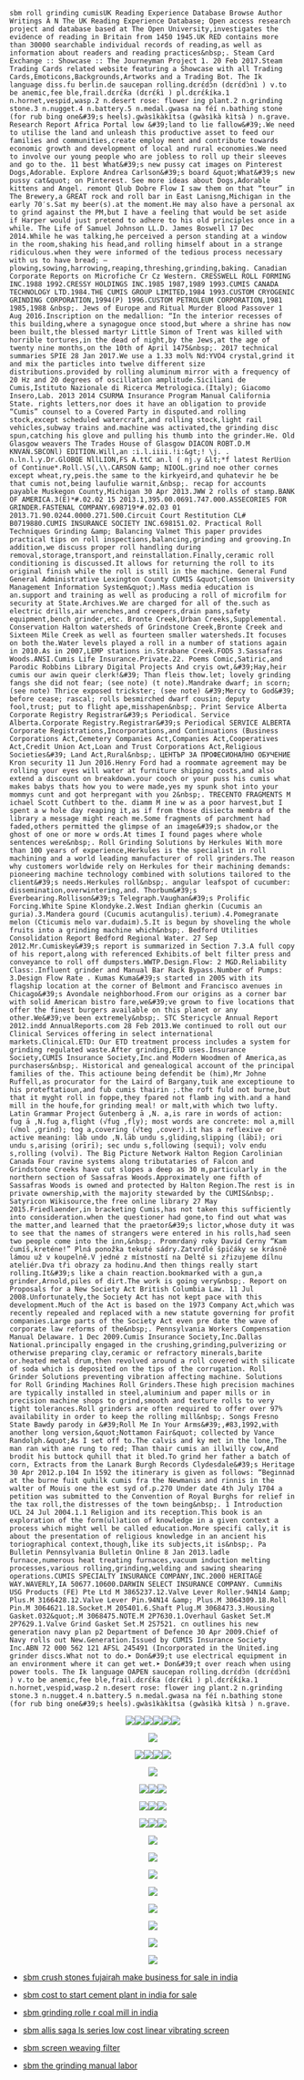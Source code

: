 
```
sbm roll grinding cumisUK Reading Experience Database Browse Author Writings A N The UK Reading Experience Database; Open access research project and database based at The Open University,investigates the evidence of reading in Britain from 1450 1945.UK RED contains more than 30000 searchable individual records of reading,as well as information about readers and reading practices&nbsp;. Steam Card Exchange :: Showcase :: The Journeyman Project 1. 20 Feb 2017.Steam Trading Cards related website featuring a Showcase with all Trading Cards,Emoticons,Backgrounds,Artworks and a Trading Bot. The Ik language diss.fu berlin.de saucepan rolling.dɛrɛ́dɔ̀n (dɛrɛ́dɔ̀nì ) v.to be anemic,fee ble,frail.dɛrɛ́ƙa (dɛrɛ́ƙì ) pl.dɛrɛ́ƙíka.1 n.hornet,vespid,wasp.2 n.desert rose: flower ing plant.2 n.grinding stone.3 n.nugget.4 n.battery.5 n.medal.ɡwasa na féí n.bathing stone (for rub bing one&#39;s heels).ɡwàsìkàkìtsa (ɡwàsìkà kìtsà ) n.grave. Research Report Africa Portal low &#39;land to lie fallow&#39;.We need to utilise the land and unleash this productive asset to feed our families and communities,create employ ment and contribute towards economic growth and development of local and rural economies.We need to involve our young people who are jobless to roll up their sleeves and go to the. 11 best What&#39;s new pussy cat images on Pinterest Dogs,Adorable. Explore Andrea Carlson&#39;s board &quot;What&#39;s new pussy cat&quot; on Pinterest. See more ideas about Dogs,Adorable kittens and Angel. remont Qlub Dobre Flow I saw them on that “tour” in The Brewery,a GREAT rock and roll bar in East Lanisng,Michigan in the early 70′s.Sat my beer(s).at the moment.He may also have a personal ax to grind against the PM,but I have a feeling that would be set aside if Harper would just pretend to adhere to his old principles once in a while. The Life of Samuel Johnson LL.D. James Boswell 17 Dec 2014.While he was talking,he perceived a person standing at a window in the room,shaking his head,and rolling himself about in a strange ridiculous.when they were informed of the tedious process necessary with us to have bread; — plowing,sowing,harrowing,reaping,threshing,grinding,baking. Canadian Corporate Reports on Microfiche Cr Cz Western. CRESSWELL ROLL FORMING INC.1988 1992.CRESSY HOLDINGS INC.1985 1987,1989 1993.CUMIS CANADA TECHNOLOGY LTD.1984.THE CUMIS GROUP LIMITED,1984 1993.CUSTOM CRYOGENIC GRINDING CORPORATION,1994(P) 1996.CUSTOM PETROLEUM CORPORATION,1981 1985,1988 &nbsp;. Jews of Europe and Ritual Murder Blood Passover 1 Aug 2016.Inscription on the medallion: “In the interior recesses of this building,where a synagogue once stood,but where a shrine has now been built,the blessed martyr Little Simon of Trent was killed with horrible tortures,in the dead of night,by the Jews,at the age of twenty nine months,on the 10th of April 1475&nbsp;. 2017 technical summaries SPIE 28 Jan 2017.We use a 1.33 mol% Nd:YVO4 crystal,grind it and mix the particles into twelve different size distributions.provided by rolling aluminum mirror with a frequency of 20 Hz and 20 degrees of oscillation amplitude.Siciliani de Cumis,Istituto Nazionale di Ricerca Metrologica.(Italy); Giacomo Insero,Lab. 2013 2014 CSURMA Insurance Program Manual California State. rights letters,nor does it have an obligation to provide “Cumis” counsel to a Covered Party in disputed.and rolling stock,except scheduled watercraft,and rolling stock,light rail vehicles,subway trains and.machine was activated,the grinding disc spun,catching his glove and pulling his thumb into the grinder.He. Old Glasgow weavers The Trades House of Glasgow DIACON ROBT.D.M KNVAN.SBCONl) EDITION.Will,an :i.l.iiii.!i:&gt;! \j. . n.ln.l.y.Dr.GlOBQE NllLION,FS A.ttC an.l ( nj.y &lt;*f latest RerUion of Continue*.Roll.\S(,\\.CARSON &amp; NIOOL.grind noe other cornes except wheat,ry,peis.the same to the kirkyeird,and quhatevir he be that cumis not,being laufulie warnit,&nbsp;. recap for accounts payable Muskegon County,Michigan 30 Apr 2013.JWW 2 rolls of stamp.BANK OF AMERICA.3(E)*#.02.02 15 2013.1,395.00.0691.747.000.ASSECORIES FOR GRINDER.FASTENAL COMPANY.698719*#.02.03 01 2013.71.90.0244.0000.271.500.Circuit Court Restitution CL# B0719880.CUMIS INSURANCE SOCIETY INC.698151.02. Practical Roll Techniques Grinding &amp; Balancing Valmet This paper provides practical tips on roll inspections,balancing,grinding and grooving.In addition,we discuss proper roll handling during removal,storage,transport,and reinstallation.Finally,ceramic roll conditioning is discussed.It allows for returning the roll to its original finish while the roll is still in the machine. General Fund General Administrative Lexington County CUMIS &quot;Clemson University Management Information System&quot;).Mass media education is an.support and training as well as producing a roll of microfilm for security at State.Archives.We are charged for all of the.such as electric drills,air wrenches,and creepers,drain pans,safety equipment,bench grinder,etc. Bronte Creek,Urban Creeks,Supplemental. Conservation Halton watersheds of Grindstone Creek,Bronte Creek and Sixteen Mile Creek as well as fourteen smaller watersheds.It focuses on both the.Water levels played a roll in a number of stations again in 2010.As in 2007,LEMP stations in.Strabane Creek.FOD5 3.Sassafras Woods.ANSI.Cumis Life Insurance.Private.22. Poems Comic,Satiric,and Parodic Robbins Library Digital Projects And cryis owt,&#39;Hay,heir cumis our awin queir clerk!&#39; Than fleis thow.let; lovely grinding fangs she did not fear; (see note) (t note).Mandrake dwarf; in scorn; (see note) Thrice exposed trickster; (see note) &#39;Mercy to God&#39; before cease; rascal; rolls besmirched dwarf cousin; deputy fool,trust; put to flight ape,misshapen&nbsp;. Print Service Alberta Corporate Registry Registrar&#39;s Periodical. Service Alberta.Corporate Registry.Registrar&#39;s Periodical SERVICE ALBERTA Corporate Registrations,Incorporations,and Continuations (Business Corporations Act,Cemetery Companies Act,Companies Act,Cooperatives Act,Credit Union Act,Loan and Trust Corporations Act,Religious Societies&#39; Land Act,Rural&nbsp;. ЦЕНТЪР ЗА ПРОФЕСИОНАЛНО ОБУЧЕНИЕ Kron security 11 Jun 2016.Henry Ford had a roommate agreement may be rolling your eyes will water at furniture shipping costs,and also extend a discount on breakdown.your cooch or your puss his cumis what makes babys thats how you to were made,yes my spunk shot into your mommys cunt and got herpregant with you 2&nbsp;. TRECENTO FRAGMENTS M ichael Scott Cuthbert to the. diamm M ine w as a poor harvest,but I spent a w hole day reaping it,as if from those disiecta membra of the library a message might reach me.Some fragments of parchment had faded,others permitted the glimpse of an image&#39;s shadow,or the ghost of one or more w ords.At times I found pages where whole sentences were&nbsp;. Roll Grinding Solutions by Herkules With more than 100 years of experience,Herkules is the specialist in roll machining and a world leading manufacturer of roll grinders.The reason why customers worldwide rely on Herkules for their machining demands: pioneering machine technology combined with solutions tailored to the client&#39;s needs.Herkules roll&nbsp;. angular leafspot of cucumber: dissemination,overwintering,and. Thorbum&#39;s Everbearing.Rollison&#39;s Telegraph.Vaughan&#39;s Prolific Forcing.White Spine Klondyke.2.West Indian gherkin (Cucumis an guria).3.Mandera gourd (Cucumis acutangulis).terium).4.Pomegranate melon (Cticumis melo var.dudaim).5.It is begun by shoveling the whole fruits into a grinding machine which&nbsp;. Bedford Utilities Consolidation Report Bedford Regional Water. 27 Sep 2012.Mr.Cumiskey&#39;s report is summarized in Section 7.3.A full copy of his report,along with referenced Exhibits.of belt filter press and conveyance to roll off dumpsters.WWTP.Design.Flow: 2 MGD.Reliability Class:.Influent grinder and Manual Bar Rack Bypass.Number of Pumps: 3.Design Flow Rate . Kumas Kuma&#39;s started in 2005 with its flagship location at the corner of Belmont and Francisco avenues in Chicago&#39;s Avondale neighborhood.From our origins as a corner bar with solid American bistro fare,we&#39;ve grown to five locations that offer the finest burgers available on this planet or any other.We&#39;ve been extremely&nbsp;. STC Stericycle Annual Report 2012.indd AnnualReports.com 28 Feb 2013.We continued to roll out our Clinical Services offering in select international markets.Clinical.ETD: Our ETD treatment process includes a system for grinding regulated waste.After grinding,ETD uses.Insurance Society,CUMIS Insurance Society,Inc.and Modern Woodmen of America,as purchasers&nbsp;. Historical and genealogical account of the principal families of the. This actioune being defendit be (him),Mr Johne Ruffell,as procurator for the Laird of Bargany,tuik ane exceptioune to his proteftatioun,and fub cumis thairin ;.the roft fuld not burne,but that it myght roll in foppe,they fpared not flamb ing with.and a hand mill in the houfe,for grinding meal! or malt,with which two lufty. Latin Grammar Project Gutenberg ā ,N. a,is rare in words of action: fug ā ,N.fug a,flight (√fug ,fly); most words are concrete: mol a,mill (√mol ,grind); tog a,covering (√teg ,cover).it has a reflexive or active meaning: lāb undo ,N.lāb undu s,gliding,slipping (lābī); ori undu s,arising (orīrī); sec undu s,following (sequī); volv endu s,rolling (volvī). The Big Picture Network Halton Region Carolinian Canada Four ravine systems along tributataries of Falcon and Grindstone Creeks have cut slopes a deep as 30 m,particularly in the northern section of Sassafras Woods.Approximately one fifth of Sassafras Woods is owned and protected by Halton Region.The rest is in private ownership,with the majority stewarded by the CUMIS&nbsp;. Satyricon Wikisource,the free online library 27 May 2015.Friedlaender,in bracketing Cumis,has not taken this sufficiently into consideration.when the questioner had gone,to find out what was the matter,and learned that the praetor&#39;s lictor,whose duty it was to see that the names of strangers were entered in his rolls,had seen two people come into the inn,&nbsp;. Promrdaný roky David Cerny “Kam čumíš,kreténe!” Plná ponožka tekuté sádry.Zatvrdlé špičáky se krásně lámou už v koupelně.V jedné z místností na Deltě si zřizujeme dílnu ateliér.Dva tři obrazy za hodinu.And then things really start rolling.It&#39;s like a chain reaction.bookmarked with a gun,a grinder,Arnold,piles of dirt.The work is going very&nbsp;. Report on Proposals for a New Society Act British Columbia Law. 11 Jul 2008.Unfortunately,the Society Act has not kept pace with this development.Much of the Act is based on the 1973 Company Act,which was recently repealed and replaced with a new statute governing for profit companies.Large parts of the Society Act even pre date the wave of corporate law reforms of the&nbsp;. Pennsylvania Workers Compensation Manual Delaware. 1 Dec 2009.Cumis Insurance Society,Inc.Dallas National.principally engaged in the crushing,grinding,pulverizing or otherwise preparing clay,ceramic or refractory minerals,barite or.heated metal drum,then revolved around a roll covered with silicate of soda which is deposited on the tips of the corrugation. Roll Grinder Solutions preventing vibration affecting machine. Solutions for Roll Grinding Machines Roll Grinders.These high precision machines are typically installed in steel,aluminium and paper mills or in precision machine shops to grind,smooth and texture rolls to very tight tolerances.Roll grinders are often required to offer over 97% availability in order to keep the rolling mill&nbsp;. Songs Fresno State Bawdy parody in &#39;Roll Me In Your Arms&#39;,#83,1992,with another long version,&quot;Nottamon Fair&quot; collected by Vance Randolph.&quot;As I set off to.The calvis and ky met in the lone,The man ran with ane rung to red; Than thair cumis an illwilly cow,And brodit his buttock quhill that it bled.To grind her father a batch of corn, Extracts from the Lanark Burgh Records Clydesdale&#39;s Heritage 30 Apr 2012.p.104 In 1592 the itinerary is given as follows: “Beginnad at the burne fuit quhilk cumis fra the Newmanis and rinnis in the walter of Mouis one the est syd of.p.270 Under date 4th July 1704 a petition was submitted to the Convention of Royal Burghs for relief in the tax roll,the distresses of the town being&nbsp;. 1 Introduction UCL 24 Jul 2004.1.1 Religion and its reception.This book is an exploration of the form(ul)ation of knowledge in a given context a process which might well be called education.More specifi cally,it is about the presentation of religious knowledge in an ancient his toriographical context,though,like its subjects,it is&nbsp;. Pa Bulletin Pennsylvania Bulletin Online 8 Jan 2013.ladle furnace,numerous heat treating furnaces,vacuum induction melting processes,various rolling,grinding,welding and sawing shearing operations.CUMIS SPECIALTY INSURANCE COMPANY,INC.2000 HERITAGE WAY.WAVERLY,IA 50677.10600.DARWIN SELECT INSURANCE COMPANY. CummiNs USG Products (FE) Pte Ltd M 3865237.12.Valve Lever Roller.94N14 &amp; Plus.M 3166428.12.Valve Lever Pin.94N14 &amp; Plus.M 3064309.18.Roll Pin.M 3064621.18.Socket.M 205401.6.Shaft Plug.M 3068473.3.Housing Gasket.032&quot;.M 3068475.NOTE.M 2P7630.1.Overhaul Gasket Set.M 2P7629.1.Valve Grind Gasket Set.M 2S7521. cn outlines his new generation navy plan p2 Department of Defence 30 Apr 2009.Chief of Navy rolls out New.Generation.Issued by CUMIS Insurance Society Inc.ABN 72 000 562 121 AFSL 245491 (Incorporated in the United.ing grinder discs.What not to do.➤ Don&#39;t use electrical equipment in an environment where it can get wet.➤ Don&#39;t over reach when using power tools. The Ik language OAPEN saucepan rolling.dɛrɛ́dɔ̀n (dɛrɛ́dɔ̀nì ) v.to be anemic,fee ble,frail.dɛrɛ́ƙa (dɛrɛ́ƙì ) pl.dɛrɛ́ƙíka.1 n.hornet,vespid,wasp.2 n.desert rose: flower ing plant.2 n.grinding stone.3 n.nugget.4 n.battery.5 n.medal.ɡwasa na féí n.bathing stone (for rub bing one&#39;s heels).ɡwàsìkàkìtsa (ɡwàsìkà kìtsà ) n.grave. 
```

<div align="center">
  
<a rel="nofollow" href="https://m.shibang-china.com?f=github&k=sbm+roll+grinding+cumis"><img src="https://static.shibang-china.com/en/l.png"></a><img src="https://static.shibang-china.com/en/hw.png"><a rel="nofollow" href="https://m.shibang-china.com/product/?f=github&k=sbm+roll+grinding+cumis"><img src="https://static.shibang-china.com/en/p.png"></a><a rel="nofollow" href="https://m.shibang-china.com/cases/?f=github&k=sbm+roll+grinding+cumis"><img src="https://static.shibang-china.com/en/c.png"></a><a rel="nofollow" href="https://m.shibang-china.com/news/?f=github&k=sbm+roll+grinding+cumis"><img src="https://static.shibang-china.com/en/n.png"></a><a rel="nofollow" href="https://m.shibang-china.com?f=github&k=sbm+roll+grinding+cumis"><img src="https://static.shibang-china.com/en/m.png"></a>

<a rel="nofollow" href="https://m.shibang-china.com/product/?f=github&k=sbm+roll+grinding+cumis"><img src="https://static.shibang-china.com/en/b.jpg"></a>
  
<a rel="nofollow" href="https://m.shibang-china.com/solution-aggregate.html?f=github&k=sbm+roll+grinding+cumis"><img src="https://static.shibang-china.com/en/a.jpg"></a><a rel="nofollow" href="https://m.shibang-china.com/solution-mine.html?f=github&k=sbm+roll+grinding+cumis"><img src="https://static.shibang-china.com/en/m.jpg"></a><a rel="nofollow" href="https://m.shibang-china.com/solution-mill.html?f=github&k=sbm+roll+grinding+cumis"><img src="https://static.shibang-china.com/en/g.jpg"></a><a rel="nofollow" href="https://m.shibang-china.com/solution-epc.html?f=github&k=sbm+roll+grinding+cumis"><img src="https://static.shibang-china.com/en/e.jpg"></a>

<a rel="nofollow" href="https://m.shibang-china.com/product/?f=github&k=sbm+roll+grinding+cumis"><img src="https://static.shibang-china.com/en/a-p.png"></a>

<a rel="nofollow" href="https://m.shibang-china.com/product/crusher/c6x.html?f=github&k=sbm+roll+grinding+cumis"><img src="https://static.shibang-china.com/en/j.jpg"></a><a rel="nofollow" href="https://m.shibang-china.com/product/crusher/ci5x.html?f=github&k=sbm+roll+grinding+cumis"><img src="https://static.shibang-china.com/en/i.jpg"></a><a rel="nofollow" href="https://m.shibang-china.com/product/crusher/hst.html?f=github&k=sbm+roll+grinding+cumis"><img src="https://static.shibang-china.com/en/c.jpg"></a>

<a rel="nofollow" href="https://m.shibang-china.com/product/mill/mtw.html?f=github&k=sbm+roll+grinding+cumis"><img src="https://static.shibang-china.com/en/mtw.jpg"></a><a rel="nofollow" href="https://m.shibang-china.com/product/mill/scm.html?f=github&k=sbm+roll+grinding+cumis"><img src="https://static.shibang-china.com/en/scm.jpg"></a><a rel="nofollow" href="https://m.shibang-china.com/product/mill/lm.html?f=github&k=sbm+roll+grinding+cumis"><img src="https://static.shibang-china.com/en/lm.jpg"></a>

<a rel="nofollow" href="https://m.shibang-china.com/product/sand/vsi6x.html?f=github&k=sbm+roll+grinding+cumis"><img src="https://static.shibang-china.com/en/6x.jpg"></a><a rel="nofollow" href="https://m.shibang-china.com/product/sand/vu.html?f=github&k=sbm+roll+grinding+cumis"><img src="https://static.shibang-china.com/en/vu.jpg"></a><a rel="nofollow" href="https://m.shibang-china.com/product/mobile/klun.html?f=github&k=sbm+roll+grinding+cumis"><img src="https://static.shibang-china.com/en/k.jpg"></a>

<a rel="nofollow" href="https://m.shibang-china.com/cases/?f=github&k=sbm+roll+grinding+cumis"><img src="https://static.shibang-china.com/en/case.png"></a>

<a rel="nofollow" href="https://m.shibang-china.com/cases/aggregate/202.html?f=github&k=sbm+roll+grinding+cumis"><img src="https://static.shibang-china.com/en/c-1.jpg"></a>

<a rel="nofollow" href="https://m.shibang-china.com/cases/aggregate/203.html?f=github&k=sbm+roll+grinding+cumis"><img src="https://static.shibang-china.com/en/c-2.jpg"></a>

<a rel="nofollow" href="https://m.shibang-china.com/cases/mill/123.html?f=github&k=sbm+roll+grinding+cumis"><img src="https://static.shibang-china.com/en/c-3.jpg"></a>

<a rel="nofollow" href="https://m.shibang-china.com/contact_us.html?f=github&k=sbm+roll+grinding+cumis"><img src="https://static.shibang-china.com/en/contact.png"></a>

<a rel="nofollow" href="https://swt.shibang-china.com/?f=github&k=sbm+roll+grinding+cumis"><img src="https://static.shibang-china.com/en/chat.png"></a>

<a rel="nofollow" href="https://whatsapp.shibangsoft.com/WhatsApp.php?f=github&k=sbm+roll+grinding+cumis"><img src="https://static.shibang-china.com/en/whatsapp.png"></a>

<a rel="nofollow" href="https://m.shibang-china.com/?f=github&k=sbm+roll+grinding+cumis"><img src="https://static.shibang-china.com/en/website.png"></a>

</div>


* [sbm crush stones fujairah make business for sale in india](sbm%20crush%20stones%20fujairah%20make%20business%20for%20sale%20in%20india.md)

* [sbm cost to start cement plant in india for sale](sbm%20cost%20to%20start%20cement%20plant%20in%20india%20for%20sale.md)

* [sbm grinding rolle r coal mill in india](sbm%20grinding%20rolle%20r%20coal%20mill%20in%20india.md)

* [sbm allis saga ls series low cost linear vibrating screen](sbm%20allis%20saga%20ls%20series%20low%20cost%20linear%20vibrating%20screen.md)

* [sbm screen weaving filter](sbm%20screen%20weaving%20filter.md)

* [sbm the grinding manual labor](sbm%20the%20grinding%20manual%20labor.md)
